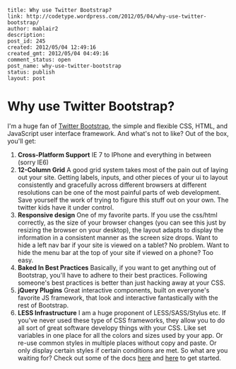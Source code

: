 ```
title: Why use Twitter Bootstrap?
link: http://codetype.wordpress.com/2012/05/04/why-use-twitter-bootstrap/
author: mablair2
description: 
post_id: 245
created: 2012/05/04 12:49:16
created_gmt: 2012/05/04 04:49:16
comment_status: open
post_name: why-use-twitter-bootstrap
status: publish
layout: post
```

# Why use Twitter Bootstrap?

I'm a huge fan of [Twitter Bootstrap](http://twitter.github.com/bootstrap/), the simple and flexible CSS, HTML, and JavaScript user interface framework. And what's not to like? Out of the box, you'll get: 

  1. **Cross-Platform Support**
IE 7 to IPhone and everything in between (sorry IE6) 
  2. **12-Column Grid**
A good grid system takes most of the pain out of laying out your site. Getting labels, inputs, and other pieces of your ui to layout consistently and gracefully across different browsers at different resolutions can be one of the most painful parts of web development. Save yourself the work of trying to figure this stuff out on your own. The twitter kids have it under control. 
  3. **Responsive design**
One of my favorite parts. If you use the css/html correctly, as the size of your browser changes (you can see this just by resizing the browser on your desktop), the layout adapts to display the information in a consistent manner as the screen size drops. Want to hide a left nav bar if your site is viewed on a tablet? No problem. Want to hide the menu bar at the top of your site if viewed on a phone? Too easy. 
  4. **Baked In Best Practices**
Basically, if you want to get anything out of Bootstrap, you'll have to adhere to their best practices. Following someone's best practices is better than just hacking away at your CSS. 
  5. **jQuery Plugins**
Great interactive components, built on everyone's favorite JS framework, that look and interactive fantastically with the rest of Bootstrap. 
  6. **LESS Infrastructure**
I am a huge proponent of LESS/SASS/Stylus etc. If you've never used these type of CSS frameworks, they allow you to do all sort of great software developy things with your CSS. Like set variables in one place for all the colors and sizes used by your app. Or re-use common styles in multiple places without copy and paste. Or only display certain styles if certain conditions are met.  So what are you waiting for? Check out some of the docs [here](http://twitter.github.com/bootstrap/scaffolding.html) and [here](http://twitter.github.com/bootstrap/base-css.html) to get started.